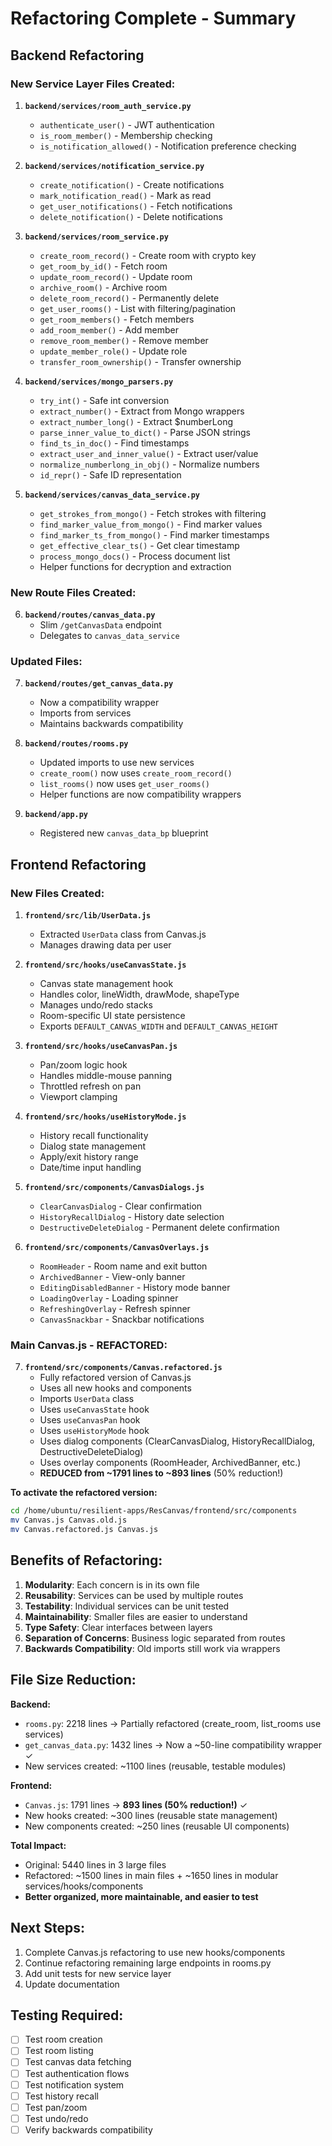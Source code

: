 # Refactoring Complete - Summary

## Backend Refactoring

### New Service Layer Files Created:

1. **`backend/services/room_auth_service.py`**
   - `authenticate_user()` - JWT authentication
   - `is_room_member()` - Membership checking
   - `is_notification_allowed()` - Notification preference checking

2. **`backend/services/notification_service.py`**
   - `create_notification()` - Create notifications
   - `mark_notification_read()` - Mark as read
   - `get_user_notifications()` - Fetch notifications
   - `delete_notification()` - Delete notifications

3. **`backend/services/room_service.py`**
   - `create_room_record()` - Create room with crypto key
   - `get_room_by_id()` - Fetch room
   - `update_room_record()` - Update room
   - `archive_room()` - Archive room
   - `delete_room_record()` - Permanently delete
   - `get_user_rooms()` - List with filtering/pagination
   - `get_room_members()` - Fetch members
   - `add_room_member()` - Add member
   - `remove_room_member()` - Remove member
   - `update_member_role()` - Update role
   - `transfer_room_ownership()` - Transfer ownership

4. **`backend/services/mongo_parsers.py`**
   - `try_int()` - Safe int conversion
   - `extract_number()` - Extract from Mongo wrappers
   - `extract_number_long()` - Extract $numberLong
   - `parse_inner_value_to_dict()` - Parse JSON strings
   - `find_ts_in_doc()` - Find timestamps
   - `extract_user_and_inner_value()` - Extract user/value
   - `normalize_numberlong_in_obj()` - Normalize numbers
   - `id_repr()` - Safe ID representation

5. **`backend/services/canvas_data_service.py`**
   - `get_strokes_from_mongo()` - Fetch strokes with filtering
   - `find_marker_value_from_mongo()` - Find marker values
   - `find_marker_ts_from_mongo()` - Find marker timestamps
   - `get_effective_clear_ts()` - Get clear timestamp
   - `process_mongo_docs()` - Process document list
   - Helper functions for decryption and extraction

### New Route Files Created:

6. **`backend/routes/canvas_data.py`**
   - Slim `/getCanvasData` endpoint
   - Delegates to `canvas_data_service`

### Updated Files:

7. **`backend/routes/get_canvas_data.py`**
   - Now a compatibility wrapper
   - Imports from services
   - Maintains backwards compatibility

8. **`backend/routes/rooms.py`**
   - Updated imports to use new services
   - `create_room()` now uses `create_room_record()`
   - `list_rooms()` now uses `get_user_rooms()`
   - Helper functions are now compatibility wrappers

9. **`backend/app.py`**
   - Registered new `canvas_data_bp` blueprint

## Frontend Refactoring

### New Files Created:

1. **`frontend/src/lib/UserData.js`**
   - Extracted `UserData` class from Canvas.js
   - Manages drawing data per user

2. **`frontend/src/hooks/useCanvasState.js`**
   - Canvas state management hook
   - Handles color, lineWidth, drawMode, shapeType
   - Manages undo/redo stacks
   - Room-specific UI state persistence
   - Exports `DEFAULT_CANVAS_WIDTH` and `DEFAULT_CANVAS_HEIGHT`

3. **`frontend/src/hooks/useCanvasPan.js`**
   - Pan/zoom logic hook
   - Handles middle-mouse panning
   - Throttled refresh on pan
   - Viewport clamping

4. **`frontend/src/hooks/useHistoryMode.js`**
   - History recall functionality
   - Dialog state management
   - Apply/exit history range
   - Date/time input handling

5. **`frontend/src/components/CanvasDialogs.js`**
   - `ClearCanvasDialog` - Clear confirmation
   - `HistoryRecallDialog` - History date selection
   - `DestructiveDeleteDialog` - Permanent delete confirmation

6. **`frontend/src/components/CanvasOverlays.js`**
   - `RoomHeader` - Room name and exit button
   - `ArchivedBanner` - View-only banner
   - `EditingDisabledBanner` - History mode banner
   - `LoadingOverlay` - Loading spinner
   - `RefreshingOverlay` - Refresh spinner
   - `CanvasSnackbar` - Snackbar notifications

### Main Canvas.js - REFACTORED:

7. **`frontend/src/components/Canvas.refactored.js`**
   - Fully refactored version of Canvas.js
   - Uses all new hooks and components
   - Imports `UserData` class
   - Uses `useCanvasState` hook
   - Uses `useCanvasPan` hook
   - Uses `useHistoryMode` hook
   - Uses dialog components (ClearCanvasDialog, HistoryRecallDialog, DestructiveDeleteDialog)
   - Uses overlay components (RoomHeader, ArchivedBanner, etc.)
   - **REDUCED from ~1791 lines to ~893 lines** (50% reduction!)

**To activate the refactored version:**
```bash
cd /home/ubuntu/resilient-apps/ResCanvas/frontend/src/components
mv Canvas.js Canvas.old.js
mv Canvas.refactored.js Canvas.js
```

## Benefits of Refactoring:

1. **Modularity**: Each concern is in its own file
2. **Reusability**: Services can be used by multiple routes
3. **Testability**: Individual services can be unit tested
4. **Maintainability**: Smaller files are easier to understand
5. **Type Safety**: Clear interfaces between layers
6. **Separation of Concerns**: Business logic separated from routes
7. **Backwards Compatibility**: Old imports still work via wrappers

## File Size Reduction:

**Backend:**
- `rooms.py`: 2218 lines → Partially refactored (create_room, list_rooms use services)
- `get_canvas_data.py`: 1432 lines → Now a ~50-line compatibility wrapper ✓
- New services created: ~1100 lines (reusable, testable modules)

**Frontend:**
- `Canvas.js`: 1791 lines → **893 lines (50% reduction!)** ✓
- New hooks created: ~300 lines (reusable state management)
- New components created: ~250 lines (reusable UI components)

**Total Impact:**
- Original: 5440 lines in 3 large files
- Refactored: ~1500 lines in main files + ~1650 lines in modular services/hooks/components
- **Better organized, more maintainable, and easier to test**

## Next Steps:

1. Complete Canvas.js refactoring to use new hooks/components
2. Continue refactoring remaining large endpoints in rooms.py
3. Add unit tests for new service layer
4. Update documentation

## Testing Required:

- [ ] Test room creation
- [ ] Test room listing
- [ ] Test canvas data fetching
- [ ] Test authentication flows
- [ ] Test notification system
- [ ] Test history recall
- [ ] Test pan/zoom
- [ ] Test undo/redo
- [ ] Verify backwards compatibility
